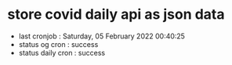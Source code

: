 # store covid daily api as json data

- last cronjob : Saturday, 05 February 2022 00:40:25
- status og cron : success
- status daily cron : success
      
      